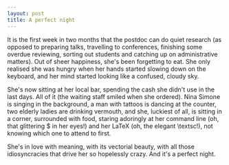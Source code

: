 ```yaml
---
layout: post
title: A perfect night
---
```


It is the first week in two months that the postdoc can do quiet research (as opposed to preparing talks, travelling to conferences, finishing some overdue reviewing, sorting out students and catching up on administrative matters). Out of sheer happiness, she's been forgetting to eat. She only realised she was hungry when her hands started slowing down on the keyboard, and her mind started looking like a confused, cloudy sky.

She's now sitting at her local bar, spending the cash she didn't use in the last days. All of it (the waiting staff smiled when she ordered). Nina Simone is singing in the background, a man with tattoos is dancing at the counter, two elderly ladies are drinking vermouth, and she, luckiest of all, is sitting in a corner, surrounded with food, staring adoringly at her command line (oh, that glittering $ in her eyes!)  and her LaTeX (oh, the elegant \textsc!), not knowing which one to attend to first.

She's in love with meaning, with its vectorial beauty, with all those idiosyncracies that drive her so hopelessly crazy. And it's a perfect night.
